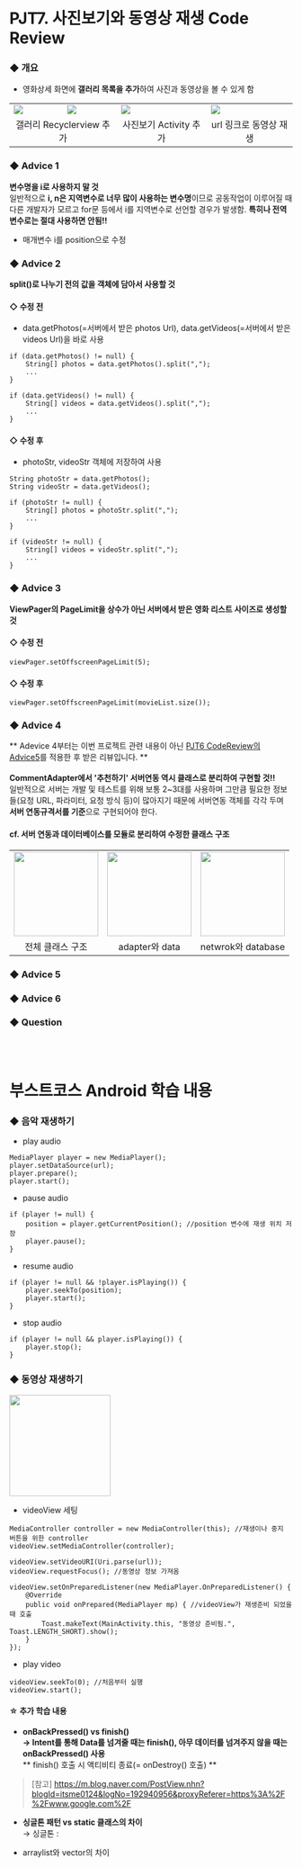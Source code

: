 # PJT7. 사진보기와 동영상 재생 Code Review
### ◆ 개요
+ 영화상세 화면에 <b>갤러리 목록을 추가</b>하여 사진과 동영상을 볼 수 있게 함
<table>
    <tr>
        <td><img src="https://user-images.githubusercontent.com/25261296/64137487-79956a80-ce33-11e9-9808-2ae6fdb014af.png"></td>
        <td><img src="https://user-images.githubusercontent.com/25261296/64137488-79956a80-ce33-11e9-9aee-319fb00db804.png"></td>
        <td><img src="https://user-images.githubusercontent.com/25261296/64137489-7a2e0100-ce33-11e9-83be-baea8a9687f8.png"></td>
        <td><img src="https://user-images.githubusercontent.com/25261296/64137659-95e5d700-ce34-11e9-9442-f1f8137ec936.png"></td>
    </tr>
    <tr>
        <td colspan="2" align="center">갤러리 Recyclerview 추가</td>
        <td align="center">사진보기 Activity 추가</td>
        <td align="center">url 링크로 동영상 재생</td>
    </tr>
</table>

### ◆ Advice 1
<b>변수명을 i로 사용하지 말 것</b><br>
일반적으로 <b>i, n은 지역변수로 너무 많이 사용하는 변수명</b>이므로 공동작업이 이루어질 때 다른 개발자가 모르고 for문 등에서 i를 지역변수로 선언할 경우가 발생함. <b>특히나 전역변수로는 절대 사용하면 안됨!!</b>
+ 매개변수 i를 position으로 수정

### ◆ Advice 2
<b>split()로 나누기 전의 값을 객체에 담아서 사용할 것</b>
#### ◇ 수정 전
+ data.getPhotos(=서버에서 받은 photos Url), data.getVideos(=서버에서 받은 videos Url)을 바로 사용
```
if (data.getPhotos() != null) {
    String[] photos = data.getPhotos().split(",");
    ...
}

if (data.getVideos() != null) {
    String[] videos = data.getVideos().split(",");
    ...
}
```
#### ◇ 수정 후
+ photoStr, videoStr 객체에 저장하여 사용
```
String photoStr = data.getPhotos();
String videoStr = data.getVideos();

if (photoStr != null) {
    String[] photos = photoStr.split(",");
    ...
}

if (videoStr != null) {
    String[] videos = videoStr.split(",");
    ...
}
```
### ◆ Advice 3
<b>ViewPager의 PageLimit을 상수가 아닌 서버에서 받은 영화 리스트 사이즈로 생성할 것</b><br>
#### ◇ 수정 전
```
viewPager.setOffscreenPageLimit(5);
```
#### ◇ 수정 후
```
viewPager.setOffscreenPageLimit(movieList.size());
```

### ◆ Advice 4
** Adevice 4부터는 이번 프로젝트 관련 내용이 아닌 [PJT6 CodeReview의 Advice5](https://github.com/mjy1529/BoostCourse_Android/blob/master/PJT6_CodeReview.md#-advice-5)를 적용한 후 받은 리뷰입니다. **<br><br>
<b>CommentAdapter에서 '추천하기' 서버연동 역시 클래스로 분리하여 구현할 것!!</b><br>
일반적으로 서버는 개발 및 테스트를 위해 보통 2~3대를 사용하며 그만큼 필요한 정보들(요청 URL, 파라미터, 요청 방식 등)이 많아지기 때문에 서버연동 객체를 각각 두며 <b>서버 연동규격서를 기준</b>으로 구현되어야 한다.<br>
#### cf. 서버 연동과 데이터베이스를 모듈로 분리하여 수정한 클래스 구조
<table>
    <tr>
        <td><img src="https://user-images.githubusercontent.com/25261296/64155978-d82c0a00-ce6e-11e9-9432-066395581a67.PNG" width="150"></td>
        <td><img src="https://user-images.githubusercontent.com/25261296/64155974-d7937380-ce6e-11e9-9087-4bb939eb43db.PNG" width="150"></td>
        <td><img src="https://user-images.githubusercontent.com/25261296/64155976-d7937380-ce6e-11e9-89f2-40bf57370775.PNG" width="150"></td>
    </tr>
    <tr>
        <td align="center">전체 클래스 구조</td>
        <td align="center">adapter와 data</td>
        <td align="center">netwrok와 database</td>
    </tr>
</table>

### ◆ Advice 5

### ◆ Advice 6

### ◆ Question

<br><br>

# 부스트코스 Android 학습 내용
### ◆ 음악 재생하기
+ play audio
```
MediaPlayer player = new MediaPlayer();
player.setDataSource(url);
player.prepare();
player.start();
```

+ pause audio
```
if (player != null) {
    position = player.getCurrentPosition(); //position 변수에 재생 위치 저장
    player.pause();
}
```

+ resume audio
```
if (player != null && !player.isPlaying()) {
    player.seekTo(position);
    player.start();
}
```

+ stop audio
```
if (player != null && player.isPlaying()) {
    player.stop();
}
```
### ◆ 동영상 재생하기
<img src="https://user-images.githubusercontent.com/25261296/64033597-bccbb100-cb87-11e9-9351-dbf7d350f423.png" width="180"><br>
+ videoView 세팅
```
MediaController controller = new MediaController(this); //재생이나 중지 버튼을 위한 controller
videoView.setMediaController(controller);

videoView.setVideoURI(Uri.parse(url));
videoView.requestFocus(); //동영상 정보 가져옴

videoView.setOnPreparedListener(new MediaPlayer.OnPreparedListener() { 
    @Override
    public void onPrepared(MediaPlayer mp) { //videoView가 재생준비 되었을 때 호출
        Toast.makeText(MainActivity.this, "동영상 준비됨.", Toast.LENGTH_SHORT).show();
    }
});
```
+ play video
```
videoView.seekTo(0); //처음부터 실행
videoView.start();
```
#### ☆ 추가 학습 내용
+ <b>onBackPressed() vs finish()</b><br>
<b>→ Intent를 통해 Data를 넘겨줄 때는 finish(), 아무 데이터를 넘겨주지 않을 때는 onBackPressed() 사용</b><br>
** finish() 호출 시 액티비티 종료(= onDestroy() 호출) **<br>
> [참고] https://m.blog.naver.com/PostView.nhn?blogId=itsme0124&logNo=192940956&proxyReferer=https%3A%2F%2Fwww.google.com%2F

+ <b>싱글톤 패턴 vs static 클래스의 차이</b><br>
→ 싱글톤 : 

+ arraylist와 vector의 차이
<br><br>
